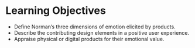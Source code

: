 # Learning Objectives
-   Define Norman’s three dimensions of emotion elicited by products.  
-   Describe the contributing design elements in a positive user experience.
-   Appraise physical or digital products for their emotional value.
